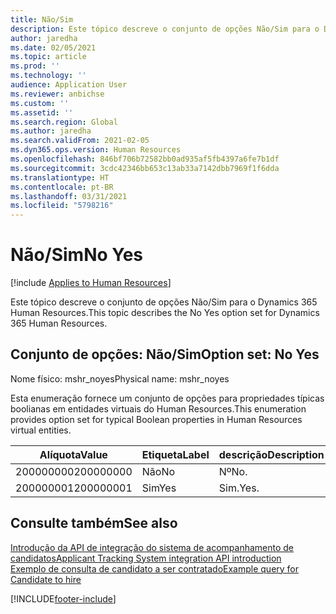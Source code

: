 ```yaml
---
title: Não/Sim
description: Este tópico descreve o conjunto de opções Não/Sim para o Dynamics 365 Human Resources.
author: jaredha
ms.date: 02/05/2021
ms.topic: article
ms.prod: ''
ms.technology: ''
audience: Application User
ms.reviewer: anbichse
ms.custom: ''
ms.assetid: ''
ms.search.region: Global
ms.author: jaredha
ms.search.validFrom: 2021-02-05
ms.dyn365.ops.version: Human Resources
ms.openlocfilehash: 846bf706b72582bb0ad935af5fb4397a6fe7b1df
ms.sourcegitcommit: 3cdc42346bb653c13ab33a7142dbb7969f1f6dda
ms.translationtype: HT
ms.contentlocale: pt-BR
ms.lasthandoff: 03/31/2021
ms.locfileid: "5798216"
---
```

# <a name="no-yes"></a><span data-ttu-id="f7895-103">Não/Sim</span><span class="sxs-lookup"><span data-stu-id="f7895-103">No Yes</span></span>

[!include [Applies to Human Resources](../includes/applies-to-hr.md)]

<span data-ttu-id="f7895-104">Este tópico descreve o conjunto de opções Não/Sim para o Dynamics 365 Human Resources.</span><span class="sxs-lookup"><span data-stu-id="f7895-104">This topic describes the No Yes option set for Dynamics 365 Human Resources.</span></span>

## <a name="option-set-no-yes"></a><span data-ttu-id="f7895-105">Conjunto de opções: Não/Sim</span><span class="sxs-lookup"><span data-stu-id="f7895-105">Option set: No Yes</span></span>

<span data-ttu-id="f7895-106">Nome físico: mshr_noyes</span><span class="sxs-lookup"><span data-stu-id="f7895-106">Physical name: mshr_noyes</span></span>

<span data-ttu-id="f7895-107">Esta enumeração fornece um conjunto de opções para propriedades típicas boolianas em entidades virtuais do Human Resources.</span><span class="sxs-lookup"><span data-stu-id="f7895-107">This enumeration provides option set for typical Boolean properties in Human Resources virtual entities.</span></span>

| <span data-ttu-id="f7895-108">Alíquota</span><span class="sxs-lookup"><span data-stu-id="f7895-108">Value</span></span> | <span data-ttu-id="f7895-109">Etiqueta</span><span class="sxs-lookup"><span data-stu-id="f7895-109">Label</span></span> | <span data-ttu-id="f7895-110">descrição</span><span class="sxs-lookup"><span data-stu-id="f7895-110">Description</span></span> |
| --- | --- | --- |
| <span data-ttu-id="f7895-111">200000000</span><span class="sxs-lookup"><span data-stu-id="f7895-111">200000000</span></span> | <span data-ttu-id="f7895-112">Não</span><span class="sxs-lookup"><span data-stu-id="f7895-112">No</span></span> | <span data-ttu-id="f7895-113">Nº</span><span class="sxs-lookup"><span data-stu-id="f7895-113">No.</span></span> |
| <span data-ttu-id="f7895-114">200000001</span><span class="sxs-lookup"><span data-stu-id="f7895-114">200000001</span></span> | <span data-ttu-id="f7895-115">Sim</span><span class="sxs-lookup"><span data-stu-id="f7895-115">Yes</span></span> | <span data-ttu-id="f7895-116">Sim.</span><span class="sxs-lookup"><span data-stu-id="f7895-116">Yes.</span></span> |

## <a name="see-also"></a><span data-ttu-id="f7895-117">Consulte também</span><span class="sxs-lookup"><span data-stu-id="f7895-117">See also</span></span>

[<span data-ttu-id="f7895-118">Introdução da API de integração do sistema de acompanhamento de candidatos</span><span class="sxs-lookup"><span data-stu-id="f7895-118">Applicant Tracking System integration API introduction</span></span>](hr-admin-integration-ats-api-introduction.md)<br>
[<span data-ttu-id="f7895-119">Exemplo de consulta de candidato a ser contratado</span><span class="sxs-lookup"><span data-stu-id="f7895-119">Example query for Candidate to hire</span></span>](hr-admin-integration-ats-api-candidate-to-hire-example-query.md)


[!INCLUDE[footer-include](../includes/footer-banner.md)]